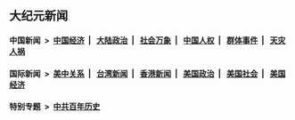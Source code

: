 ## 大纪元新闻

#### 中国新闻 &nbsp;>&nbsp; [中国经济](indexes/ncid283/README.md?08190445) &nbsp;| &nbsp; [大陆政治](indexes/ncid277/README.md?08190445) &nbsp;| &nbsp; [社会万象](indexes/ncid282/README.md?08190445) &nbsp;| &nbsp; [中国人权](indexes/ncid278/README.md?08190445) &nbsp;| &nbsp; [群体事件](indexes/ncid279/README.md?08190445) &nbsp;| &nbsp; [天灾人祸](indexes/ncid280/README.md?08190445)

#### 国际新闻 &nbsp;>&nbsp; [美中关系](indexes/nf1412576/README.md?08190445) &nbsp;| &nbsp; [台湾新闻](indexes/ncid1349361/README.md?08190445) &nbsp;| &nbsp; [香港新闻](indexes/ncid1349362/README.md?08190445) &nbsp;| &nbsp; [美国政治](indexes/ncid1078159/README.md?08190445) &nbsp;| &nbsp; [美国社会](indexes/ncid1078160/README.md?08190445) &nbsp;| &nbsp; [美国经济](indexes/ncid1078158/README.md?08190445)

#### 特别专题 &nbsp;>&nbsp; [中共百年历史](https://github.com/easy2view/epoch-special/blob/master/README.md?08190445)  
